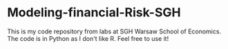 # Modeling-financial-Risk-SGH
This is my code repository from labs at SGH Warsaw School of Economics. The code is in Python as I don't like R. Feel free to use it!
